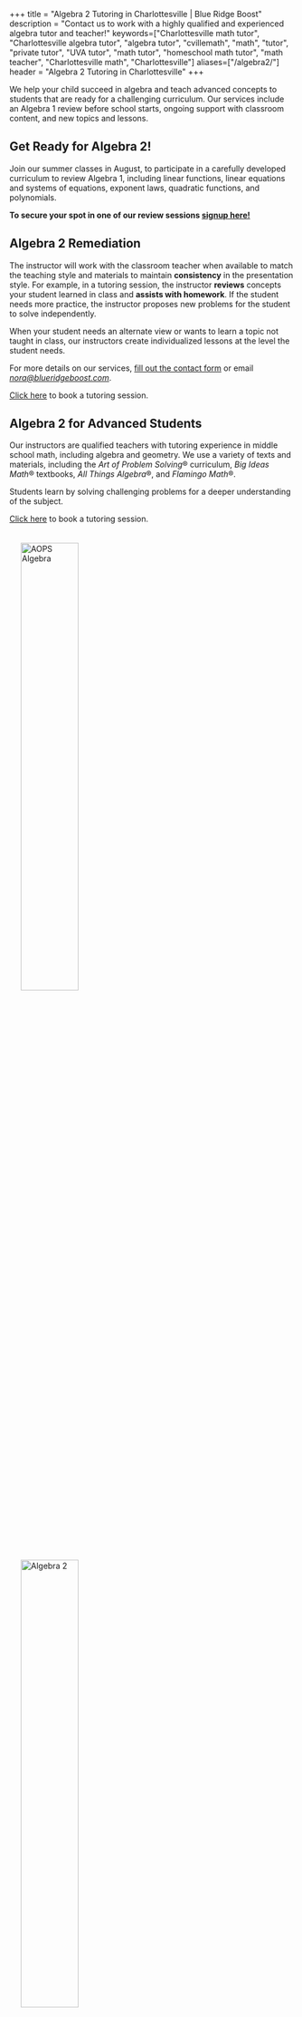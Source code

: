 +++
title = "Algebra 2 Tutoring in Charlottesville | Blue Ridge Boost"
description = "Contact us to work with a highly qualified and experienced algebra tutor and teacher!"
keywords=["Charlottesville math tutor", "Charlottesville algebra tutor", "algebra tutor", "cvillemath", "math", "tutor", "private tutor", "UVA tutor", "math tutor",  "homeschool math tutor", "math teacher", "Charlottesville math", "Charlottesville"]
aliases=["/algebra2/"]
header = "Algebra 2 Tutoring in Charlottesville"
+++

<div class="container">

<div class="row">

<div class="col-sm-8 left">

We help your child succeed in algebra and teach advanced concepts to students that are ready for a challenging curriculum. Our services include an Algebra 1 review before school starts, ongoing support with classroom content, and new topics and lessons.

## Get Ready for Algebra 2! 

Join our summer classes in August, to participate in a carefully developed curriculum to review Algebra 1, including linear functions, linear equations and systems of equations, exponent laws, quadratic functions, and polynomials.

<b>To secure your spot in one of our review sessions <a href="https://get-ready-for-the-next-school-year-with-math-reviews.cheddarup.com">signup here!</a></b> 


## Algebra 2 Remediation
The instructor will work with the classroom teacher when available to match the teaching style and materials to maintain **consistency** in the presentation style. For example, in a tutoring session, the instructor **reviews** concepts your student learned in class and **assists with homework**. If the student needs more practice, the instructor proposes new problems for the student to solve independently.

When your student needs an alternate view or wants to learn a topic not taught in class, our instructors create individualized lessons at the level the student needs.

For more details on our services, <a href="/contact/">fill out the contact form</a> or email  <a href="mailto:nora@blueridgeboost.com"><em>nora@blueridgeboost.com</em></a>. 

<a href="/tutor/math/book-now/">Click here</a> to book a tutoring session.

## Algebra 2 for Advanced Students

Our instructors are qualified teachers with tutoring experience in middle school math, including algebra and geometry. We use a variety of texts and materials, including the *Art of Problem Solving*&reg; curriculum, *Big Ideas Math*&reg; textbooks, *All Things Algebra*&reg;, and *Flamingo Math*&reg;.

Students learn by solving challenging problems for a deeper understanding of the subject. 

<a href="/tutor/math/book-now/">Click here</a> to book a tutoring session.


</div>

<div class="col-sm-4">
<a href="https://artofproblemsolving.com/store/book/intermediate-algebra"><img alt="AOPS Algebra" src="/images/intermediate-algebra.webp" width="45%" style="padding:20px;"></a> <br>
<a href="https://bim.easyaccessmaterials.com/index.php?level=13.00"><img alt="Algebra 2" src="/images/bim_alg2_cover.webp" width="45%" style="padding:20px;"></a> <br>
<!-- <a href="https://allthingsalgebra.com/"><img alt="All Things Algebra" src="/images/LogoATA.png" width="55%" style="padding:20px;"></a><br> -->
</div>

</div></div>
